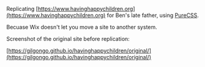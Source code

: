 Replicating [https://www.havinghappychildren.org](https://www.havinghappychildren.org) for Ben's late father, using [PureCSS](https://purecss.io/).

Becuase Wix doesn't let you move a site to another system.

Screenshot of the original site before replication:

[https://gilgongo.github.io/havinghappychildren/original/](https://gilgongo.github.io/havinghappychildren/original/)
